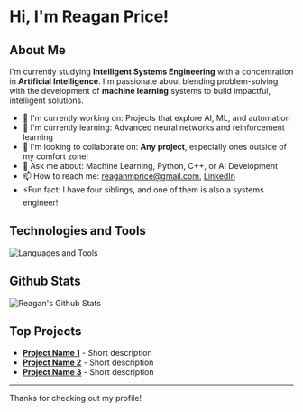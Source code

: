 # Hi, I'm Reagan Price!
## About Me
I'm currently studying **Intelligent Systems Engineering** with a concentration in **Artificial Intelligence**. I'm passionate about blending problem-solving with the development of **machine learning** systems to build impactful, intelligent solutions.
- 🔭 I'm currently working on: Projects that explore AI, ML, and automation
- 🌱 I'm currently learning: Advanced neural networks and reinforcement learning
- 🤝 I'm looking to collaborate on: **Any project**, especially ones outside of my comfort zone!
- 💬 Ask me about: Machine Learning, Python, C++, or AI Development
- 📫 How to reach me: reaganmprice@gmail.com, [LinkedIn](https://www.linkedin.com/in/rp2004)
- ⚡Fun fact: I have four siblings, and one of them is also a systems engineer!
## Technologies and Tools
![Languages and Tools](https://skillicons.dev/icons?i=python,tensorflow,pytorch,scikit-learn,java,js,HTML,CSS,git,github,vscode)
## Github Stats
![Reagan's Github Stats](https://github-readme-stats.vercel.app/api?username=rp2004&show_icons=true&theme=tokyonight)
## Top Projects
- [**Project Name 1**](#) - Short description
- [**Project Name 2**](#) - Short description
- [**Project Name 3**](#) - Short description

---

Thanks for checking out my profile!
